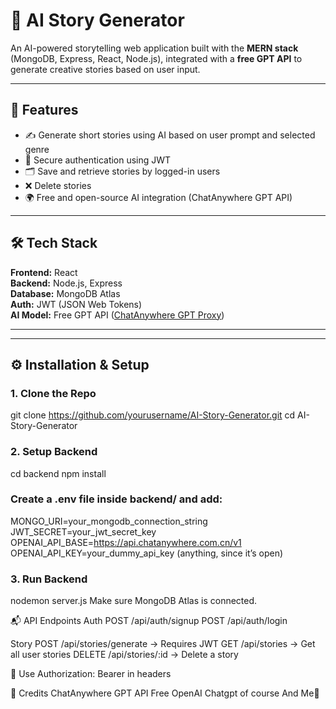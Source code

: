 # 🧠 AI Story Generator

An AI-powered storytelling web application built with the **MERN stack** (MongoDB, Express, React, Node.js), integrated with a **free GPT API** to generate creative stories based on user input.

---

## 🚀 Features

- ✍️ Generate short stories using AI based on user prompt and selected genre
- 🔐 Secure authentication using JWT
- 🗂 Save and retrieve stories by logged-in users
- ❌ Delete stories
- 🌍 Free and open-source AI integration (ChatAnywhere GPT API)

---

## 🛠 Tech Stack

**Frontend:** React  
**Backend:** Node.js, Express  
**Database:** MongoDB Atlas  
**Auth:** JWT (JSON Web Tokens)  
**AI Model:** Free GPT API ([ChatAnywhere GPT Proxy](https://github.com/chatanywhere/GPT_API_free))  

---

---

## ⚙️ Installation & Setup

### 1. Clone the Repo
git clone https://github.com/yourusername/AI-Story-Generator.git
cd AI-Story-Generator

### 2. Setup Backend
cd backend
npm install

### Create a .env file inside backend/ and add:
MONGO_URI=your_mongodb_connection_string
JWT_SECRET=your_jwt_secret_key
OPENAI_API_BASE=https://api.chatanywhere.com.cn/v1
OPENAI_API_KEY=your_dummy_api_key (anything, since it’s open)
### 3. Run Backend
nodemon server.js
Make sure MongoDB Atlas is connected.

📬 API Endpoints
Auth
POST /api/auth/signup
POST /api/auth/login

Story
POST /api/stories/generate → Requires JWT
GET /api/stories → Get all user stories
DELETE /api/stories/:id → Delete a story

🔐 Use Authorization: Bearer <token> in headers

🌟 Credits
ChatAnywhere GPT API Free
OpenAI
Chatgpt of course
And Me💐


